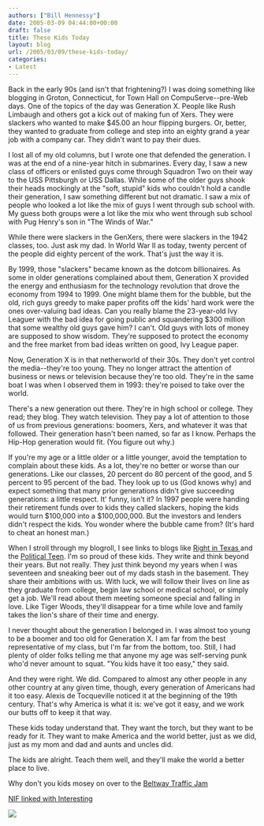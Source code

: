 ```yaml
---
authors: ["Bill Hennessy"]
date: 2005-03-09 04:44:00+00:00
draft: false
title: These Kids Today
layout: blog
url: /2005/03/09/these-kids-today/
categories:
- Latest
---
```


Back in the early 90s (and isn't that frightening?) I was doing something like blogging in Groton, Connecticut, for Town Hall on CompuServe--pre-Web days. One of the topics of the day was Generation X. People like Rush Limbaugh and others got a kick out of making fun of Xers. They were slackers who wanted to make $45.00 an hour flipping burgers. Or, better, they wanted to graduate from college and step into an eighty grand a year job with a company car. They didn't want to pay their dues.




I lost all of my old columns, but I wrote one that defended the generation. I was at the end of a nine-year hitch in submarines. Every day, I saw a new class of officers or enlisted guys come through Squadron Two on their way to the USS Pittsburgh or USS Dallas. While some of the older guys shook their heads mockingly at the "soft, stupid" kids who couldn't hold a candle their generation, I saw something different but not dramatic. I saw a mix of people who looked a lot like the mix of guys I went through sub school with. My guess both groups were a lot like the mix who went through sub school with Pug Henry's son in "The Winds of War."




While there were slackers in the GenXers, there were slackers in the 1942 classes, too. Just ask my dad. In World War II as today, twenty percent of the people did eighty percent of the work. That's just the way it is.




By 1999, those "slackers" became known as the dotcom billionaires. As some in older generations complained about them, Generation X provided the energy and enthusiasm for the technology revolution that drove the economy from 1994 to 1999. One might blame them for the bubble, but the old, rich guys greedy to make paper profits off the kids' hard work were the ones over-valuing bad ideas. Can you really blame the 23-year-old Ivy Leaguer with the bad idea for going public and squandering $300 million that some wealthy old guys gave him? I can't. Old guys with lots of money are supposed to show wisdom. They're supposed to protect the economy and the free market from bad ideas written on good, Ivy League paper.




Now, Generation X is in that netherworld of their 30s. They don't yet control the media--they're too young. They no longer attract the attention of business or news or television because they're too old. They're in the same boat I was when I observed them in 1993: they're poised to take over the world. 




There's a new generation out there. They're in high school or college. They read; they blog. They watch television. They pay a lot of attention to those of us from previous generations: boomers, Xers, and whatever it was that followed. Their generation hasn't been named, so far as I know. Perhaps the Hip-Hop generation would fit. (You figure out why.)




If you're my age or a little older or a little younger, avoid the temptation to complain about these kids. As a lot, they're no better or worse than our generations. Like our classes, 20 percent do 80 percent of the good, and 5 percent to 95 percent of the bad. They look up to us (God knows why) and expect something that many prior generations didn't give succeeding generations: a little respect. It' funny, isn't it? In 1997 people were handing their retirement funds over to kids they called slackers, hoping the kids would turn $100,000 into a $100,000,000. But the investors and lenders didn't respect the kids. You wonder where the bubble came from? (It's hard to cheat an honest man.)




When I stroll through my blogroll, I see links to blogs like [Right in Texas ](https://rightintx.blogspot.com/)and the [Political Teen](https://www.thepoliticalteen.net/). I'm so proud of these kids. They write and think beyond their years. But not really. They just think beyond my years when I was seventeen and sneaking beer out of my dads stash in the basement. They share their ambitions with us. With luck, we will follow their lives on line as they graduate from college, begin law school or medical school, or simply get a job. We'll read about them meeting someone special and falling in love. Like Tiger Woods, they'll disappear for a time while love and family takes the lion's share of their time and energy.




I never thought about the generation I belonged in. I was almost too young to be a boomer and too old for Generation X. I am far from the best representative of my class, but I'm far from the bottom, too. Still, I had plenty of older folks telling me that anyone my age was self-serving punk who'd never amount to squat. "You kids have it too easy," they said.




And they were right. We did. Compared to almost any other people in any other country at any given time, though, every generation of Americans had it too easy. Alexis de Tocqueville noticed it at the beginning of the 19th century. That's why America is what it is: we've got it easy, and we work our butts off to keep it that way.




These kids today understand that. They want the torch, but they want to be ready for it. They want to make America and the world better, just as we did, just as my mom and dad and aunts and uncles did.




The kids are alright. Teach them well, and they'll make the world a better place to live.




Why don't you kids mosey on over to the [Beltway Traffic Jam](https://www.outsidethebeltway.com/archives/9548)




[NIF linked with Interesting](https://trejrc0.blogspot.com/)

![](https://blog.billhennessy.com/aggbug.aspx?PostID=1324)

